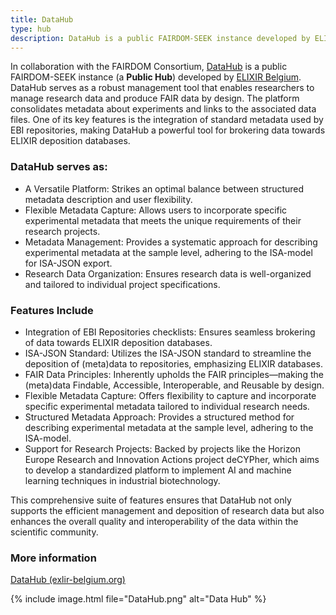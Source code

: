 ```yaml
---
title: DataHub
type: hub
description: DataHub is a public FAIRDOM-SEEK instance developed by ELIXIR Belgium
---
```


In collaboration with the FAIRDOM Consortium, [DataHub](https://datahub.elixir-belgium.org) is a public FAIRDOM-SEEK instance (a **Public Hub**) developed by [ELIXIR Belgium](https://www.elixir-belgium.org/). 
DataHub serves as a robust management tool that enables researchers to manage research data and produce FAIR data by design. The platform consolidates metadata about experiments and links to the associated data files. One of its key features is the integration of standard metadata used by EBI repositories, making DataHub a powerful tool for brokering data towards ELIXIR deposition databases.

### DataHub serves as:

* A Versatile Platform: Strikes an optimal balance between structured metadata description and user flexibility.
* Flexible Metadata Capture: Allows users to incorporate specific experimental metadata that meets the unique requirements of their research projects.
* Metadata Management: Provides a systematic approach for describing experimental metadata at the sample level, adhering to the ISA-model for ISA-JSON export.
* Research Data Organization: Ensures research data is well-organized and tailored to individual project specifications.

### Features Include

* Integration of EBI Repositories checklists: Ensures seamless brokering of data towards ELIXIR deposition databases.
* ISA-JSON Standard: Utilizes the ISA-JSON standard to streamline the deposition of (meta)data to repositories, emphasizing ELIXIR databases.
* FAIR Data Principles: Inherently upholds the FAIR principles—making the (meta)data Findable, Accessible, Interoperable, and Reusable by design.
* Flexible Metadata Capture: Offers flexibility to capture and incorporate specific experimental metadata tailored to individual research needs.
* Structured Metadata Approach: Provides a structured method for describing experimental metadata at the sample level, adhering to the ISA-model.
* Support for Research Projects: Backed by projects like the Horizon Europe Research and Innovation Actions project deCYPher, which aims to develop a standardized platform to implement AI and machine learning techniques in industrial biotechnology.

This comprehensive suite of features ensures that DataHub not only supports the efficient management and deposition of research data but also enhances the overall quality and interoperability of the data within the scientific community.

### More information

[DataHub (exlir-belgium.org)](https://datahub.elixir-belgium.org/)

{% include image.html file="DataHub.png" alt="Data Hub" %}
